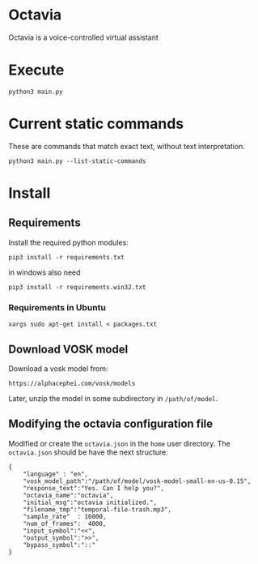 # Octavia
Octavia is a voice-controlled virtual assistant

# Execute

    python3 main.py

# Current static commands
These are commands that match exact text, without text interpretation.

    python3 main.py --list-static-commands

# Install

## Requirements
Install the required python modules:

    pip3 install -r requirements.txt

in windows also need 

    pip3 install -r requirements.win32.txt


### Requirements in Ubuntu

    xargs sudo apt-get install < packages.txt

## Download VOSK model 

Download a vosk model from:

    https://alphacephei.com/vosk/models

Later, unzip the model in some subdirectory in `/path/of/model`.

## Modifying the octavia configuration file

Modified or create the `octavia.json` in the `home` user directory.
The `octavia.json` should be have the next structure:

    {
        "language" : "en",
        "vosk_model_path":"/path/of/model/vosk-model-small-en-us-0.15",
        "response_text":"Yes. Can I help you?",
        "octavia_name":"octavia",
        "initial_msg":"octavia initialized.",
        "filename_tmp":"temporal-file-trash.mp3",
        "sample_rate"  : 16000,
        "num_of_frames":  4000,
        "input_symbol":"<<",
        "output_symbol":">>",
        "bypass_symbol":"::"
    }



